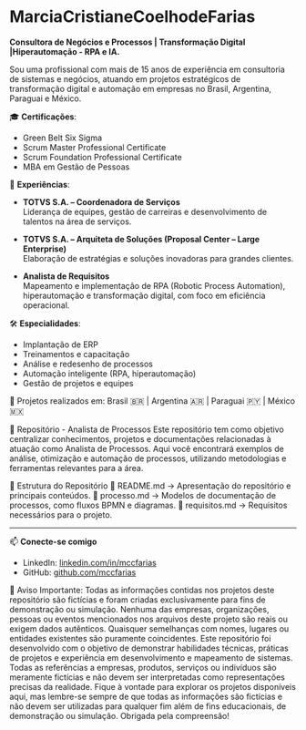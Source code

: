 # MarciaCristianeCoelhodeFarias
**Consultora de Negócios e Processos | Transformação Digital |Hiperautomação - RPA e IA.**

Sou uma profissional com mais de 15 anos de experiência em consultoria de sistemas e negócios, atuando em projetos estratégicos de transformação digital e automação em empresas no Brasil, Argentina, Paraguai e México.

🎓 **Certificações**:
- Green Belt Six Sigma
- Scrum Master Professional Certificate
- Scrum Foundation Professional Certificate
- MBA em Gestão de Pessoas

🚀 **Experiências**:
- **TOTVS S.A. – Coordenadora de Serviços**  
  Liderança de equipes, gestão de carreiras e desenvolvimento de talentos na área de serviços.

- **TOTVS S.A. – Arquiteta de Soluções (Proposal Center – Large Enterprise)**  
  Elaboração de estratégias e soluções inovadoras para grandes clientes.

- **Analista de Requisitos**  
  Mapeamento e implementação de RPA (Robotic Process Automation), hiperautomação e transformação digital, com foco em eficiência operacional.

🛠️ **Especialidades**:
- Implantação de ERP
- Treinamentos e capacitação
- Análise e redesenho de processos
- Automação inteligente (RPA, hiperautomação)
- Gestão de projetos e equipes

📍 Projetos realizados em: Brasil 🇧🇷 | Argentina 🇦🇷 | Paraguai 🇵🇾 | México 🇲🇽

📌 Repositório - Analista de Processos
Este repositório tem como objetivo centralizar conhecimentos, projetos e documentações relacionadas à atuação como Analista de Processos.
Aqui você encontrará exemplos de análise, otimização e automação de processos, utilizando metodologias e ferramentas relevantes para a área.

📂 Estrutura do Repositório
📄 README.md → Apresentação do repositório e principais conteúdos.
📁 processo.md → Modelos de documentação de processos, como fluxos BPMN e diagramas.
📁 requisitos.md → Requisitos necessários para o projeto.

---

📫 **Conecte-se comigo**
- LinkedIn: [linkedin.com/in/mccfarias](https://www.linkedin.com/in/mccfarias/)
- GitHub: [github.com/mccfarias](https://github.com/mccfarias)


🚨 Aviso Importante: Todas as informações contidas nos projetos deste repositório são fictícias e foram criadas exclusivamente para fins de demonstração ou simulação. Nenhuma das empresas, organizações, pessoas ou eventos mencionados nos arquivos deste projeto são reais ou exigem dados autênticos. Quaisquer semelhanças com nomes, lugares ou entidades existentes são puramente coincidentes.
Este repositório foi desenvolvido com o objetivo de demonstrar habilidades técnicas, práticas de projetos e experiência em desenvolvimento e mapeamento de sistemas. Todas as referências a empresas, produtos, serviços ou indivíduos são meramente fictícias e não devem ser interpretadas como representações precisas da realidade.
Fique à vontade para explorar os projetos disponíveis aqui, mas lembre-se sempre de que todas as informações são fictícias e não devem ser utilizadas para qualquer fim além de fins educacionais, de demonstração ou simulação.
Obrigada pela compreensão!
